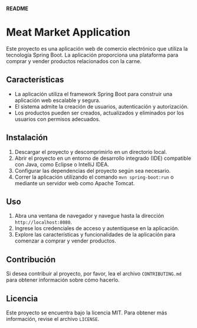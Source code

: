 **README**

Meat Market Application
=====================

Este proyecto es una aplicación web de comercio electrónico que utiliza la tecnología Spring Boot. La aplicación proporciona una plataforma para comprar y vender productos relacionados con la carne.

**Características**
-----------------

* La aplicación utiliza el framework Spring Boot para construir una aplicación web escalable y segura.
* El sistema admite la creación de usuarios, autenticación y autorización.
* Los productos pueden ser creados, actualizados y eliminados por los usuarios con permisos adecuados.

**Instalación**
-------------

1. Descargar el proyecto y descomprimirlo en un directorio local.
2. Abrir el proyecto en un entorno de desarrollo integrado (IDE) compatible con Java, como Eclipse o IntelliJ IDEA.
3. Configurar las dependencias del proyecto según sea necesario.
4. Correr la aplicación utilizando el comando `mvn spring-boot:run` o mediante un servidor web como Apache Tomcat.

**Uso**
-----

1. Abra una ventana de navegador y navegue hasta la dirección `http://localhost:8080`.
2. Ingrese los credenciales de acceso y autentíquese en la aplicación.
3. Explore las características y funcionalidades de la aplicación para comenzar a comprar y vender productos.

**Contribución**
----------------

Si desea contribuir al proyecto, por favor, lea el archivo `CONTRIBUTING.md` para obtener información sobre cómo hacerlo.

**Licencia**
------------

Este proyecto se encuentra bajo la licencia MIT. Para obtener más información, revise el archivo `LICENSE`.